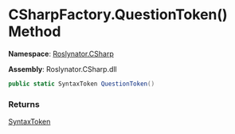 # CSharpFactory\.QuestionToken\(\) Method

**Namespace**: [Roslynator.CSharp](../../README.md)

**Assembly**: Roslynator\.CSharp\.dll

```csharp
public static SyntaxToken QuestionToken()
```

### Returns

[SyntaxToken](https://docs.microsoft.com/en-us/dotnet/api/microsoft.codeanalysis.syntaxtoken)

